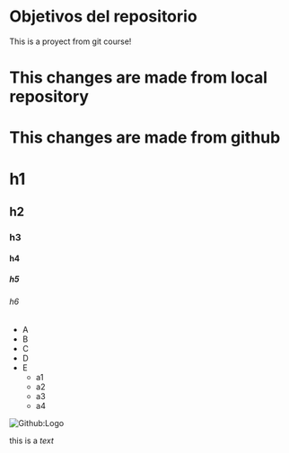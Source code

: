 # Objetivos del repositorio

This is a proyect from git course! 

# This changes are made from local repository
# This changes are made from github

# h1
## h2
### h3
#### h4
##### h5
###### h6


* A
* B
* C
* D
* E
  * a1
  * a2
  * a3
  * a4

![Github:Logo](https://cdn.midjourney.com/1b31202c-5e14-44f5-a4ee-844b08de7360/grid_0.png)

this is a _text_
